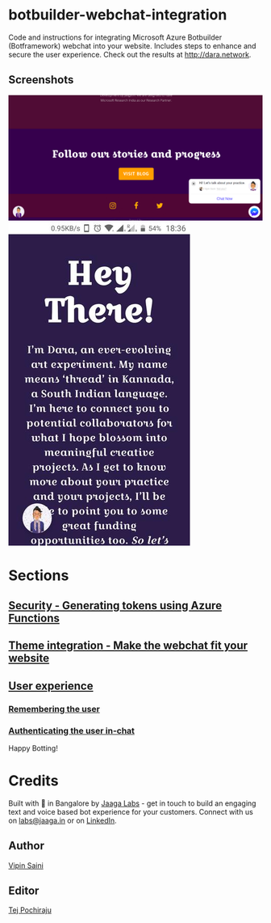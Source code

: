 # botbuilder-webchat-integration
Code and instructions for integrating Microsoft Azure Botbuilder (Botframework) webchat into your website. Includes steps to enhance and secure the user experience. Check out the results at http://dara.network.

## Screenshots
![Desktop View of Webchat](desktop_webchat.png)
![Mobile View of Webchat](mobile_webchat.jpeg)

# Sections

## [Security - Generating tokens using Azure Functions](security/README.md)

## [Theme integration - Make the webchat fit your website](website_theming/README.md)

## [User experience](user_experience/README.md)

### [Remembering the user](user_experience/remember_user/README.md)

### [Authenticating the user in-chat](user_experience/authenticate_in_chat/README.md)

Happy Botting!

# Credits

Built with 🧡 in Bangalore by [Jaaga Labs](http://jaaga.in/labs) - get in touch to build an engaging text and voice based bot experience for your customers. Connect with us on [labs@jaaga.in](mailto:labs@jaaga.in) or on [LinkedIn](https://www.linkedin.com/company/jaaga-labs/).

## Author

[Vipin Saini](https://www.linkedin.com/in/vipin-saini-76a76765/)

## Editor

[Tej Pochiraju](https://www.linkedin.com/in/tejpochiraju/)